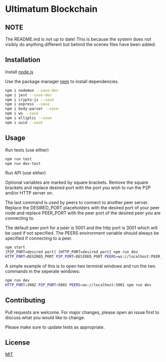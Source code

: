 # Ultimatum Blockchain

## NOTE

The README.md is not up to date! This is because the system does not visibly do anything different but behind the scenes files have been added.

## Installation

Install [node.js](https://nodejs.org/en/)

Use the package manager [npm](https://www.npmjs.com/) to install dependencies.

```bash
npm i nodemon --save-dev
npm i jest --save-dev
npm i crypto-js --save
npm i express --save
npm i body-parser --save
npm i ws --save
npm i elliptic --save
npm i uuid --save
```

## Usage

Run tests (use either)

```bash
npm run test
npm run dev-test
```

Run API (use either)

Optional variables are marked by square brackets. Remove the square brackets and replace desired port with the port you wish to run the P2P and/or HTTP server on.

The last command is used by peers to connect to another peer server. Replace the DESIRED_PORT placeholders with the desired port of your peer node and replace PEER_PORT with the peer port of the desired peer you are connecting to.

The default peer port for a peer is 5001 and the http port is 3001 which will be used if not specified. The PEERS environment variable should always be specified if connecting to a peer.

```bash
npm start
[P2P_PORT=desired port] [HTTP_PORT=desired port] npm run dev
HTTP_PORT=DESIRED_PORT P2P_PORT=DESIRED_PORT PEERS=ws://localhost:PEER_PORT npm run dev
```

A simple example of this is to open two terminal windows and run the two commands in the seperate windows:
```bash
npm run dev
HTTP_PORT=3002 P2P_PORT=5002 PEERS=ws://localhost:5001 npm run dev
```

## Contributing
Pull requests are welcome. For major changes, please open an issue first to discuss what you would like to change.

Please make sure to update tests as appropriate.

## License
[MIT](https://choosealicense.com/licenses/mit/)
